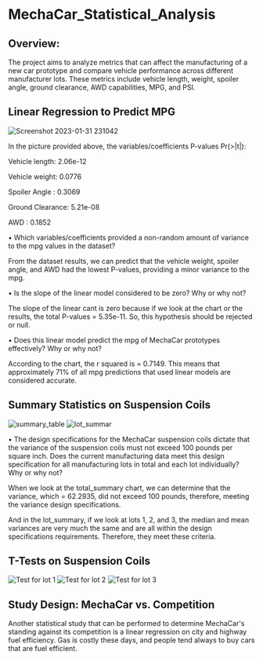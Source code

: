 # MechaCar_Statistical_Analysis
## Overview:

The project aims to analyze metrics that can affect the manufacturing of a new car prototype and compare vehicle performance across different manufacturer lots. These metrics include vehicle length, weight, spoiler angle, ground clearance, AWD capabilities, MPG, and PSI.




## Linear Regression to Predict MPG
![Screenshot 2023-01-31 231042](https://user-images.githubusercontent.com/114379268/216389973-ceddc96d-29f9-433a-a4e0-b5434937750e.png)

In the picture provided above, the variables/coefficients P-values Pr(>|t|):

Vehicle length:              2.06e-12

Vehicle weight:              0.0776

Spoiler Angle :              0.3069

Ground Clearance:            5.21e-08

AWD :                        0.1852


•	Which variables/coefficients provided a non-random amount of variance to the mpg values in the dataset?

From the dataset results, we can predict that the vehicle weight, spoiler angle, and AWD had the lowest P-values, providing a minor variance to the mpg.

•	Is the slope of the linear model considered to be zero? Why or why not?

The slope of the linear cant is zero because if we look at the chart or the results, the total P-values = 5.35e-11.  So, this hypothesis should be rejected or null.

•	Does this linear model predict the mpg of MechaCar prototypes effectively? Why or why not?

According to the chart, the r squared is = 0.7149.  This means that approximately 71% of all mpg predictions that used linear models are considered accurate. 

## Summary Statistics on Suspension Coils


![summary_table](https://user-images.githubusercontent.com/114379268/216499098-b6d55d07-7782-4ad0-8283-51d4f24afbe8.png)
![lot_summar](https://user-images.githubusercontent.com/114379268/216499119-cb5d88af-e4f6-4a1e-9445-5a6eb926616a.png)

•	The design specifications for the MechaCar suspension coils dictate that the variance of the suspension coils must not exceed 100 pounds per square inch. Does the     current manufacturing data meet this design specification for all manufacturing lots in total and each lot individually? Why or why not?

  When we look at the total_summary chart, we can determine that the variance, which = 62.2935, did not exceed 100 pounds, therefore, meeting the variance design         specifications.
  
  And in the lot_summary, if we look at lots 1, 2, and 3, the median and mean variances are very much the same and are all within the design specifications               requirements. Therefore, they meet these criteria.
  
  ## T-Tests on Suspension Coils
 ![Test for lot 1](https://user-images.githubusercontent.com/114379268/216514412-e51e694a-fd13-4494-8f8f-2ee6405415ba.png)
 ![Test for lot 2](https://user-images.githubusercontent.com/114379268/216514424-c79f9bf9-a592-4891-8859-894630e5bea6.png)
 ![Test for lot 3](https://user-images.githubusercontent.com/114379268/216514442-58ab908b-1093-4732-a396-5b5b322ed92f.png)


## Study Design: MechaCar vs. Competition
Another statistical study that can be performed to determine MechaCar's standing against its competition is a linear regression on city and highway fuel efficiency. Gas is costly these days, and people tend always to buy cars that are fuel efficient.  
